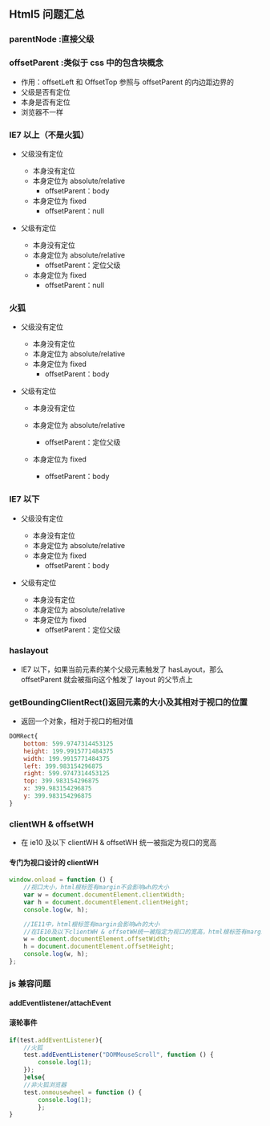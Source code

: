 ## Html5 问题汇总

### parentNode :直接父级

### offsetParent :类似于 css 中的**包含块**概念

-   作用：offsetLeft 和 OffsetTop 参照与 offsetParent 的内边距边界的
-   父级是否有定位
-   本身是否有定位
-   浏览器不一样

### IE7 以上（不是火狐）

-   父级没有定位

    -   本身没有定位
    -   本身定位为 absolute/relative
        -   offsetParent：body
    -   本身定位为 fixed
        -   offsetParent：null

-   父级有定位
    -   本身没有定位
    -   本身定位为 absolute/relative
        -   offsetParent：定位父级
    -   本身定位为 fixed
        -   offsetParent：null

### 火狐

-   父级没有定位

    -   本身没有定位
    -   本身定位为 absolute/relative
    -   本身定位为 fixed
        -   offsetParent：body

-   父级有定位

    -   本身没有定位
    -   本身定位为 absolute/relative
        -   offsetParent：定位父级
    -   本身定位为 fixed

        -   offsetParent：body

### IE7 以下

-   父级没有定位

    -   本身没有定位
    -   本身定位为 absolute/relative
    -   本身定位为 fixed
        -   offsetParent：body

-   父级有定位
    -   本身没有定位
    -   本身定位为 absolute/relative
    -   本身定位为 fixed
        -   offsetParent：定位父级

### haslayout

-   IE7 以下，如果当前元素的某个父级元素触发了 hasLayout，那么 offsetParent 就会被指向这个触发了 layout 的父节点上

### getBoundingClientRect()返回元素的大小及其相对于视口的位置

-   返回一个对象，相对于视口的相对值

```javascript
DOMRect{
    bottom: 599.9747314453125
    height: 199.9915771484375
    width: 199.9915771484375
    left: 399.983154296875
    right: 599.9747314453125
    top: 399.983154296875
    x: 399.983154296875
    y: 399.983154296875
}
```

### clientWH & offsetWH

-   在 ie10 及以下 clientWH & offsetWH 统一被指定为视口的宽高

#### 专门为视口设计的 clientWH

```javascript
window.onload = function () {
    //视口大小，html根标签有margin不会影响wh的大小
    var w = document.documentElement.clientWidth;
    var h = document.documentElement.clientHeight;
    console.log(w, h);

    //IE11中，html根标签有margin会影响wh的大小
    //在IE10及以下clientWH & offsetWH统一被指定为视口的宽高，html根标签有margin不会影响wh的大小
    w = document.documentElement.offsetWidth;
    h = document.documentElement.offsetHeight;
    console.log(w, h);
};
```

### js 兼容问题

#### addEventlistener/attachEvent

#### 滚轮事件

```javascript
if(test.addEventListener){
	//火狐
	test.addEventListener("DOMMouseScroll", function () {
		console.log(1);
	});
	}else{
	//非火狐浏览器
	test.onmousewheel = function () {
		console.log(1);
		};
}
```
